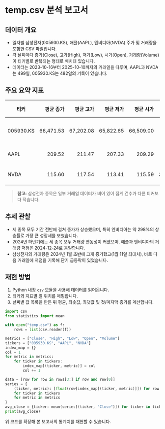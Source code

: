 # temp.csv 분석 보고서

## 데이터 개요
- 일자별 삼성전자(005930.KS), 애플(AAPL), 엔비디아(NVDA) 주가 및 거래량을 포함한 CSV 파일입니다.
- 각 날짜마다 종가(Close), 고가(High), 저가(Low), 시가(Open), 거래량(Volume)이 티커별로 반복되는 형태로 배치돼 있습니다.
- 데이터는 2023-10-16부터 2025-10-10까지의 거래일을 다루며, AAPL과 NVDA는 499일, 005930.KS는 482일의 기록이 있습니다.

## 주요 요약 지표
| 티커 | 평균 종가 | 평균 고가 | 평균 저가 | 평균 시가 | 평균 거래량 | 종가 최저 (일자) | 종가 최고 (일자) | 거래량 최소 (일자) | 거래량 최대 (일자) | 기간 동안 종가 변화 |
| --- | ---: | ---: | ---: | ---: | ---: | --- | --- | --- | --- | --- |
| 005930.KS | 66,471.53 | 67,202.08 | 65,822.65 | 66,509.00 | 19,481,205 | 48,968.97 (2024-11-14) | 94,400.00 (2025-10-10) | 2,957,915 (2024-01-15) | 57,691,266 (2024-01-11) | +45.72% (64,781.67 → 94,400.00) |
| AAPL | 209.52 | 211.47 | 207.33 | 209.29 | 56,558,297 | 163.82 (2024-04-19) | 258.10 (2024-12-26) | 23,234,700 (2024-12-24) | 318,679,900 (2024-09-20) | +38.58% (176.99 → 245.27) |
| NVDA | 115.60 | 117.54 | 113.41 | 115.59 | 325,122,505 | 40.30 (2023-10-26) | 192.57 (2025-10-09) | 105,157,000 (2024-12-24) | 1,142,269,000 (2024-03-08) | +297.59% (46.07 → 183.16) |

> **참고:** 삼성전자 종목은 일부 거래일 데이터가 비어 있어 집계 건수가 다른 티커보다 적습니다.

## 추세 관찰
- 세 종목 모두 기간 전반에 걸쳐 종가가 상승했으며, 특히 엔비디아는 약 298%의 상승률로 가장 큰 성장세를 보였습니다.
- 2024년 하반기에는 세 종목 모두 거래량 변동성이 커졌으며, 애플과 엔비디아의 거래량 저점은 2024-12-24로 동일합니다.
- 삼성전자의 거래량은 2024년 1월 초반에 크게 증가했고(1월 11일 최대치), 바로 다음 거래일에 저점을 기록해 단기 급등락이 있었습니다.

## 재현 방법
1. Python 내장 `csv` 모듈을 사용해 데이터를 읽어옵니다.
2. 티커와 지표별 열 위치를 매핑합니다.
3. 날짜별 값 목록을 만든 뒤 평균, 최솟값, 최댓값 및 첫/마지막 종가를 계산합니다.

```python
import csv
from statistics import mean

with open("temp.csv") as f:
    rows = list(csv.reader(f))

metrics = ["Close", "High", "Low", "Open", "Volume"]
tickers = ["005930.KS", "AAPL", "NVDA"]
index_map = {}
col = 1
for metric in metrics:
    for ticker in tickers:
        index_map[(ticker, metric)] = col
        col += 1

data = [row for row in rows[3:] if row and row[0]]
series = {
    (ticker, metric): [float(row[index_map[(ticker, metric)]]) for row in data if row[index_map[(ticker, metric)]]]
    for ticker in tickers
    for metric in metrics
}
avg_close = {ticker: mean(series[(ticker, "Close")]) for ticker in tickers}
print(avg_close)
```

위 코드를 확장해 본 보고서의 통계치를 재현할 수 있습니다.
